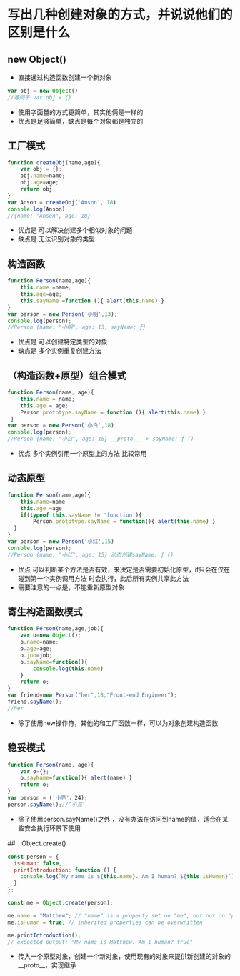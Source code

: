 # 写出几种创建对象的方式，并说说他们的区别是什么

## new Object()

- 直接通过构造函数创建一个新对象
```js
var obj = new Object()
//等同于 var obj = {}
```
- 使用字面量的方式更简单，其实他俩是一样的
- 优点是足够简单，缺点是每个对象都是独立的

## 工厂模式
```js
function createObj(name,age){
    var obj = {};
    obj.name=name;
    obj.age=age;
    return obj
}
var Anson = createObj('Anson', 18)
console.log(Anson)
//{name: "Anson", age: 18}
```
- 优点是 可以解决创建多个相似对象的问题
- 缺点是 无法识别对象的类型

## 构造函数
```js
function Person(name,age){
    this.name =name;
    this.age=age;
    this.sayName =function (){ alert(this.name) }
}
var person = new Person('小明',13);
console.log(person);
//Person {name: "小明", age: 13, sayName: ƒ}
```
- 优点是 可以创建特定类型的对象
- 缺点是 多个实例重复创建方法

## （构造函数+原型）组合模式
```js
function Person(name, age){
    this.name = name;
    this.age = age;
    Person.prototype.sayName = function (){ alert(this.name) }
 }
var person = new Person('小白',18)
console.log(person);
//Person {name: "小白", age: 18} __proto__ -> sayName: ƒ ()
```
- 优点 多个实例引用一个原型上的方法 比较常用

## 动态原型
```js
function Person(name,age){
    this.name=name
    this.age =age
    if(typeof this.sayName != 'function'){
        Person.prototype.sayName = function(){ alert(this.name) }
  }
}
var person = new Person('小红',15)
console.log(person);
//Person {name: "小红", age: 15} 动态创建sayName: ƒ ()
```
- 优点 可以判断某个方法是否有效，来决定是否需要初始化原型，if只会在仅在碰到第一个实例调用方法
时会执行，此后所有实例共享此方法
- 需要注意的一点是，不能重新原型对象

## 寄生构造函数模式
```js
function Person(name,age,job){
    var o=new Object();
    o.name=name;
    o.age=age;
    o.job=job;
    o.sayName=function(){
        console.log(this.name)
    }
    return o;
}
var friend=new Person("her",18,"Front-end Engineer");
friend.sayName();
//her
```
- 除了使用new操作符，其他的和工厂函数一样，可以为对象创建构造函数

## 稳妥模式
```js
function Person(name, age){
    var o={};
    o.sayName=function(){ alert(name) }
    return o;
}
var person = ('小亮'，24);
person.sayName();//’小亮‘
```
- 除了使用person.sayName()之外 ，没有办法在访问到name的值，适合在某些安全执行环景下使用

##　Object.create()
```js
const person = {
  isHuman: false,
  printIntroduction: function () {
    console.log(`My name is ${this.name}. Am I human? ${this.isHuman}`);
  }
};

const me = Object.create(person);

me.name = "Matthew"; // "name" is a property set on "me", but not on "person"
me.isHuman = true; // inherited properties can be overwritten

me.printIntroduction();
// expected output: "My name is Matthew. Am I human? true"
```
- 传入一个原型对象，创建一个新对象，使用现有的对象来提供新创建的对象的__proto__，实现继承